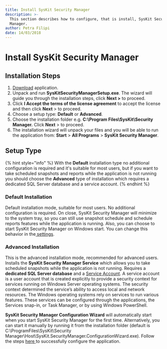 ```yaml
---
title: Install SysKit Security Manager
description: >-
  This section describes how to configure, that is install, SysKit Security
  Manager.
author: Petra Filipi
date: 14/03/2018
---
```


# Install SysKit Security Manager

## Installation Steps

1. [Download](https://www.syskit.com/products/security-manager/download) application.
2. Unpack and run **SysKitSecurityManagerSetup.exe**. The wizard will guide you through the installation steps, click **Next &gt;** to proceed. 
3. Click **I Accept the terms of the license agreement** to accept the license and then click **Next** &gt; to proceed.
4. Choose a setup type:  **Default** or **Advanced**. 
5. Choose the installation folder e.g. **C:\Program Files\SysKit\Security Manager.** Click **Next** &gt; to proceed.
6. The installation wizard will unpack your files and you will be able to run the application from: **Start** &gt; **All Programs** &gt; **SysKit Security Manager**. 

## Setup Type

{% hint style="info" %}
With the **Default** installation type no additional configuration is required and it's suitable for most users, but if you want to take scheduled snapshots and reports while the application is not running you should choose the **Advanced** type of installation which requires a dedicated SQL Server database and a service account. 
{% endhint %}

### Default Installation

Default installation mode, suitable for most users. No additional configuration is required. On close, SysKit Security Manager will minimize to the system tray, so you can still use snapshot schedule and schedule reports features while the application is running. Also, you can choose to start SysKit Security Manager on Windows start. You can change this behavior in the[ settings](../get-to-know-security-manager/settings-screen.md#general-settings). 

### Advanced Installation

This is the advanced installation mode,  recommended for advanced users. Installs the **SysKit Security Manager Service** which allows you to take scheduled snapshots while the application is not running. Requires a **dedicated SQL Server database** and a [Service Account](https://github.com/SysKitTeam/docs-securitymanager/tree/7a41ecf00806ae7d8f47809e3c4d6fedecb7bd0c/en-us/windows/security/identity-protection/access-control/service-accounts/README.md). A service account is a user account that is created explicitly to provide a security context for services running on Windows Server operating systems. The security context determined the service’s ability to access local and network resources. The Windows operating systems rely on services to run various features. These services can be configured through the applications, the Services snap-in, or Task Manager, or by using Windows PowerShell.

**SysKit Security Manager Configuration Wizard** will automatically start when you start SysKit Security Manager for the first time. Alternatively, you can start it manually by running it from the installation folder \(default is C:\ProgramFiles\SysKit\Security Manager\Host\SysKit.SecurityManager.ConfigurationWizard.exe\). Follow the steps [here ](../configuration.md)to successfully configure the application.

